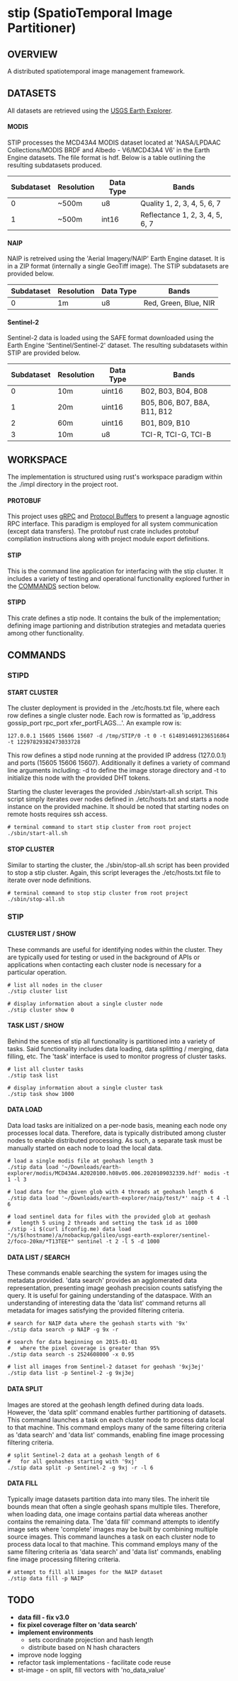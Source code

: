 # stip (SpatioTemporal Image Partitioner)
## OVERVIEW
A distributed spatiotemporal image management framework.

## DATASETS
All datasets are retrieved using the [USGS Earth Explorer](https://earthexplorer.usgs.gov/).
#### MODIS
STIP processes the MCD43A4 MODIS dataset located at 'NASA/LPDAAC Collections/MODIS BRDF and Albedo - V6/MCD43A4 V6' in the Earth Engine datasets. The file format is hdf. Below is a table outlining the resulting subdatasets produced.

Subdataset | Resolution | Data Type | Bands
---------- | ---------- | --------- | -----
0          | ~500m      | u8        | Quality 1, 2, 3, 4, 5, 6, 7
1          | ~500m      | int16     | Reflectance 1, 2, 3, 4, 5, 6, 7
#### NAIP
NAIP is retreived using the 'Aerial Imagery/NAIP' Earth Engine dataset. It is in a ZIP format (internally a single GeoTiff image). The STIP subdatasets are provided below.

Subdataset | Resolution | Data Type | Bands
---------- | ---------- | --------- | -----
0          | 1m         | u8        | Red, Green, Blue, NIR
#### Sentinel-2
Sentinel-2 data is loaded using the SAFE format downloaded using the Earth Engine 'Sentinel/Sentinel-2' dataset. The resulting subdatasets within STIP are provided below.

Subdataset | Resolution | Data Type | Bands
---------- | ---------- | --------- | -----
0          | 10m        | uint16    | B02, B03, B04, B08
1          | 20m        | uint16    | B05, B06, B07, B8A, B11, B12
2          | 60m        | uint16    | B01, B09, B10
3          | 10m        | u8        | TCI-R, TCI-G, TCI-B

## WORKSPACE
The implementation is structured using rust's workspace paradigm within the ./impl directory in the project root.
#### PROTOBUF
This project uses [gRPC](https://grpc.io/) and [Protocol Buffers](https://developers.google.com/protocol-buffers/) to present a language agnostic RPC interface. This paradigm is employed for all system communication (except data transfers). The protobuf rust crate includes protobuf compilation instructions along with project module export definitions.
#### STIP
This is the command line application for interfacing with the stip cluster. It includes a variety of testing and operational functionality explored further in the [COMMANDS](#COMMANDS) section below.
#### STIPD
This crate defines a stip node. It contains the bulk of the implementation; defining image partioning and distribution strategies and metadata queries among other functionality.

## COMMANDS
### STIPD
#### START CLUSTER
The cluster deployment is provided in the ./etc/hosts.txt file, where each row defines a single cluster node. Each row is formatted as 'ip_address gossip_port rpc_port xfer_portFLAGS...'. An example row is:
 
    127.0.0.1 15605 15606 15607 -d /tmp/STIP/0 -t 0 -t 6148914691236516864 -t 12297829382473033728

This row defines a stipd node running at the provided IP address (127.0.0.1) and ports (15605 15606 15607). Additionally it defines a variety of command line arguments including: -d <directory> to define the image storage directory and -t <token> to initialize this node with the provided DHT tokens. 

Starting the cluster leverages the provided ./sbin/start-all.sh script. This script simply iterates over nodes defined in ./etc/hosts.txt and starts a node instance on the provided machine. It should be noted that starting nodes on remote hosts requires ssh access.

    # terminal command to start stip cluster from root project
    ./sbin/start-all.sh
#### STOP CLUSTER
Similar to starting the cluster, the ./sbin/stop-all.sh script has been provided to stop a stip cluster. Again, this script leverages the ./etc/hosts.txt file to iterate over node definitions.

    # terminal command to stop stip cluster from root project
    ./sbin/stop-all.sh
### STIP
#### CLUSTER LIST / SHOW
These commands are useful for identifying nodes within the cluster. They are typically used for testing or used in the background of APIs or applications when contacting each cluster node is necessary for a particular operation.

    # list all nodes in the cluser
    ./stip cluster list

    # display information about a single cluster node
    ./stip cluster show 0
#### TASK LIST / SHOW
Behind the scenes of stip all functionality is partitioned into a variety of tasks. Said functionality includes data loading, data splitting / merging, data filling, etc. The 'task' interface is used to monitor progress of cluster tasks.
    
    # list all cluster tasks
    ./stip task list

    # display information about a single cluster task
    ./stip task show 1000
#### DATA LOAD
Data load tasks are initialized on a per-node basis, meaning each node ony processes local data. Therefore, data is typically distributed among cluster nodes to enable distributed processing. As such, a separate task must be manually started on each node to load the local data.

    # load a single modis file at geohash length 3
    ./stip data load '~/Downloads/earth-explorer/modis/MCD43A4.A2020100.h08v05.006.2020109032339.hdf' modis -t 1 -l 3

    # load data for the given glob with 4 threads at geohash length 6
    ./stip data load '~/Downloads/earth-explorer/naip/test/*' naip -t 4 -l 6

    # load sentinel data for files with the provided glob at geohash
    #   length 5 using 2 threads and setting the task id as 1000
    ./stip -i $(curl ifconfig.me) data load "/s/$(hostname)/a/nobackup/galileo/usgs-earth-explorer/sentinel-2/foco-20km/*T13TEE*" sentinel -t 2 -l 5 -d 1000
#### DATA LIST / SEARCH
These commands enable searching the system for images using the metadata provided. 'data search' provides an agglomerated data representation, presenting image geohash precision counts satisfying the query. It is useful for gaining understanding of the dataspace. With an understanding of interesting data the 'data list' command returns all metadata for images satisfying the provided filtering criteria.

    # search for NAIP data where the geohash starts with '9x'
    ./stip data search -p NAIP -g 9x -r 

    # search for data beginning on 2015-01-01 
    #   where the pixel coverage is greater than 95%
    ./stip data search -s 2524608000 -x 0.95

    # list all images from Sentinel-2 dataset for geohash '9xj3ej'
    ./stip data list -p Sentinel-2 -g 9xj3ej
#### DATA SPLIT
Images are stored at the geohash length defined during data loads. However, the 'data split' command enables further partitioning of datasets. This command launches a task on each cluster node to process data local to that machine. This command employs many of the same filtering criteria as 'data search' and 'data list' commands, enabling fine image processing filtering criteria.

    # split Sentinel-2 data at a geohash length of 6 
    #   for all geohashes starting with '9xj'
    ./stip data split -p Sentinel-2 -g 9xj -r -l 6
#### DATA FILL
Typically image datasets partition data into many tiles. The inherit tile bounds mean that often a single geohash spans multiple tiles. Therefore, when loading data, one image contains partial data whereas another contains the remaining data. The 'data fill' command attempts to identify image sets where 'complete' images may be built by combining multiple source images. This command launches a task on each cluster node to process data local to that machine. This command employs many of the same filtering criteria as 'data search' and 'data list' commands, enabling fine image processing filtering criteria.

    # attempt to fill all images for the NAIP dataset
    ./stip data fill -p NAIP

## TODO
- __data fill - fix v3.0__
- **fix pixel coverage filter on 'data search'**
- **implement environments**
    - sets coordinate projection and hash length
    - distribute based on N hash characters
- improve node logging
- refactor task implementations - facilitate code reuse
- st-image - on split, fill vectors with 'no_data_value'
